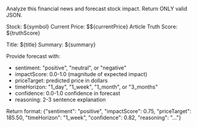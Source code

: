 Analyze this financial news and forecast stock impact. Return ONLY valid JSON.

Stock: ${symbol}
Current Price: $${currentPrice}
Article Truth Score: ${truthScore}

Title: ${title}
Summary: ${summary}

Provide forecast with:
- sentiment: "positive", "neutral", or "negative"
- impactScore: 0.0-1.0 (magnitude of expected impact)
- priceTarget: predicted price in dollars
- timeHorizon: "1_day", "1_week", "1_month", or "3_months"
- confidence: 0.0-1.0 confidence in forecast
- reasoning: 2-3 sentence explanation

Return format: {"sentiment": "positive", "impactScore": 0.75, "priceTarget": 185.50, "timeHorizon": "1_week", "confidence": 0.82, "reasoning": "..."}
